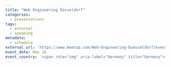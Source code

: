 ```yaml
---
title: "Web Engineering Düsseldorf"
categories:
  - presentations
tags:
  - external
  - speaking
metadata:
  - schedule
external_url: 'https://www.meetup.com/Web-Engineering-Duesseldorf/events/260995020/'
event_date: May 16
event_country: '<span role="img" aria-label="Germany" title="Germany">🇩🇪</span>'
---
```

